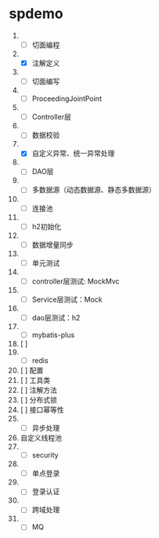 # spdemo
1. -[ ] 切面编程
  1. -[x] 注解定义
  2. -[ ] 切面编写
  3. -[ ] ProceedingJointPoint
2. -[ ] Controller层
  1. -[ ] 数据校验
  2. -[x] 自定义异常、统一异常处理
3. -[ ] DAO层
  1. -[ ] 多数据源（动态数据源、静态多数据源）
  2. -[ ] 连接池
  3. -[ ] h2初始化
  4. -[ ] 数据增量同步
4. -[ ] 单元测试
  1. -[ ] controller层测试: MockMvc
  2. -[ ] Service层测试：Mock
  3. -[ ] dao层测试：h2
5. -[ ] mybatis-plus
  1. [ ] 
6. -[ ] redis
  1. [ ] 配置
  2. [ ] 工具类
  3. [ ] 注解方法
  4. [ ] 分布式锁
  5. [ ] 接口幂等性
7. -[ ] 异步处理
  1. 自定义线程池
8. -[ ] security
  1. -[ ] 单点登录
  2. -[ ] 登录认证
  3. -[ ] 跨域处理
9. -[ ] MQ

